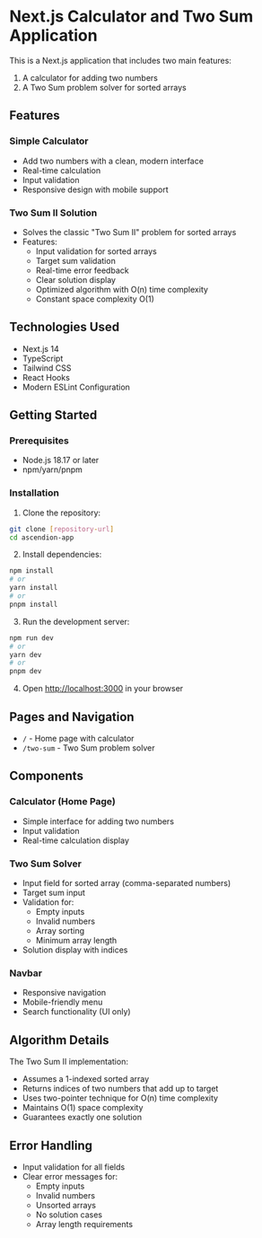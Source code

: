 # Next.js Calculator and Two Sum Application

This is a Next.js application that includes two main features:

1. A calculator for adding two numbers
2. A Two Sum problem solver for sorted arrays

## Features

### Simple Calculator

- Add two numbers with a clean, modern interface
- Real-time calculation
- Input validation
- Responsive design with mobile support

### Two Sum II Solution

- Solves the classic "Two Sum II" problem for sorted arrays
- Features:
  - Input validation for sorted arrays
  - Target sum validation
  - Real-time error feedback
  - Clear solution display
  - Optimized algorithm with O(n) time complexity
  - Constant space complexity O(1)

## Technologies Used

- Next.js 14
- TypeScript
- Tailwind CSS
- React Hooks
- Modern ESLint Configuration

## Getting Started

### Prerequisites

- Node.js 18.17 or later
- npm/yarn/pnpm

### Installation

1. Clone the repository:

```bash
git clone [repository-url]
cd ascendion-app
```

2. Install dependencies:

```bash
npm install
# or
yarn install
# or
pnpm install
```

3. Run the development server:

```bash
npm run dev
# or
yarn dev
# or
pnpm dev
```

4. Open [http://localhost:3000](http://localhost:3000) in your browser

## Pages and Navigation

- `/` - Home page with calculator
- `/two-sum` - Two Sum problem solver

## Components

### Calculator (Home Page)

- Simple interface for adding two numbers
- Input validation
- Real-time calculation display

### Two Sum Solver

- Input field for sorted array (comma-separated numbers)
- Target sum input
- Validation for:
  - Empty inputs
  - Invalid numbers
  - Array sorting
  - Minimum array length
- Solution display with indices

### Navbar

- Responsive navigation
- Mobile-friendly menu
- Search functionality (UI only)

## Algorithm Details

The Two Sum II implementation:

- Assumes a 1-indexed sorted array
- Returns indices of two numbers that add up to target
- Uses two-pointer technique for O(n) time complexity
- Maintains O(1) space complexity
- Guarantees exactly one solution

## Error Handling

- Input validation for all fields
- Clear error messages for:
  - Empty inputs
  - Invalid numbers
  - Unsorted arrays
  - No solution cases
  - Array length requirements
